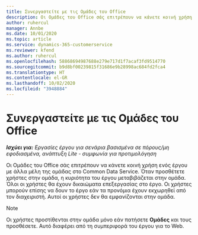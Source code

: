 ```yaml
---
title: Συνεργαστείτε με τις Ομάδες του Office
description: Οι Ομάδες του Office σάς επιτρέπουν να κάνετε κοινή χρήση ενός έργου με άλλα μέλη της ομάδας εντός του Common Data Service.
author: ruhercul
manager: Annbe
ms.date: 10/01/2020
ms.topic: article
ms.service: dynamics-365-customerservice
ms.reviewer: kfend
ms.author: ruhercul
ms.openlocfilehash: 58868694987688e279e717d1f7acaf3fd9514770
ms.sourcegitcommit: b9d8bf00239815f31686e9b28998ac684fd2fca4
ms.translationtype: HT
ms.contentlocale: el-GR
ms.lasthandoff: 10/02/2020
ms.locfileid: "3948884"
---
```

# <a name="collaboration-with-office-groups"></a>Συνεργαστείτε με τις Ομάδες του Office

_**Ισχύει για:** Εργασίες έργου για σενάρια βασισμένα σε πόρους/μη εφοδιασμένα, ανάπτυξη Lite - συμφωνία για προτιμολόγηση_

Οι Ομάδες του Office σάς επιτρέπουν να κάνετε κοινή χρήση ενός έργου με άλλα μέλη της ομάδας στο Common Data Service. Όταν προσθέτετε χρήστες στην ομάδα, η κυριότητα του έργου μεταβιβάζεται στην ομάδα. Όλοι οι χρήστες θα έχουν δικαιώματα επεξεργασίας στο έργο. Οι χρήστες μπορούν επίσης να δουν το έργο εάν τα προνόμια έχουν εκχωρηθεί από τον διαχειριστή. Αυτοί οι χρήστες δεν θα εμφανίζονται στην ομάδα.

> [!NOTE] 
> Οι χρήστες προστίθενται στην ομάδα μόνο εάν πατήσετε **Ομάδες** και τους προσθέσετε. Αυτό διαφέρει από τη συμπεριφορά του έργου για το Web. 


